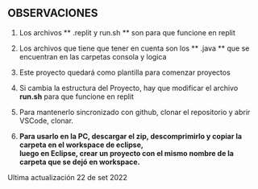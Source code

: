 ##  OBSERVACIONES

1) Los archivos ** .replit y run.sh ** son para que funcione en replit

2) Los archivos que tiene que tener en cuenta son los ** .java ** que se encuentran en las carpetas consola y logica

3) Este proyecto quedará como plantilla para comenzar proyectos

4) Si cambia la estructura del Proyecto, hay que modificar el archivo **run.sh** para que funcione en replit

5) Para mantenerlo sincronizado con github, clonar el repositorio y abrir VSCode, clonar.
   
6) **Para usarlo en la PC, descargar el zip, descomprimirlo y copiar la carpeta en el workspace de eclipse,  
luego en Eclipse, crear un proyecto con el mismo nombre de la carpeta que se dejó en workspace.**

Ultima actualización 22 de set 2022